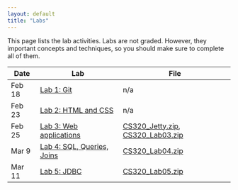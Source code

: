 ```yaml
---
layout: default
title: "Labs"
---
```


This page lists the lab activities.  Labs are not graded.  However, they important concepts and techniques, so you should make sure to complete all of them.

Date | Lab | File
---- | --- | ----
Feb 18 | [Lab 1: Git](lab01.html) | n/a
Feb 23 | [Lab 2: HTML and CSS](lab02.html) | n/a
Feb 25 | [Lab 3: Web applications](lab03.html) | [CS320\_Jetty.zip](CS320_Jetty.zip), [CS320\_Lab03.zip](CS320_Lab03.zip)
Mar 9 | [Lab 4: SQL, Queries, Joins](lab04.html) | [CS320\_Lab04.zip](CS320_Lab04.zip)
Mar 11 | [Lab 5: JDBC](lab05.html) | [CS320\_Lab05.zip](CS320_Lab05.zip)
